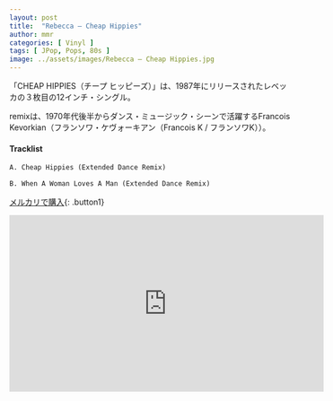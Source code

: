 ```yaml
---
layout: post
title:  "Rebecca – Cheap Hippies"
author: mmr
categories: [ Vinyl ]
tags: [ JPop, Pops, 80s ]
image: ../assets/images/Rebecca – Cheap Hippies.jpg
---
```


「CHEAP HIPPIES（チープ ヒッピーズ）」は、1987年にリリースされたレベッカの３枚目の12インチ・シングル。

remixは、1970年代後半からダンス・ミュージック・シーンで活躍するFrancois Kevorkian（フランソワ・ケヴォーキアン（Francois K / フランソワK））。

#### Tracklist
```md
A. Cheap Hippies (Extended Dance Remix)

B. When A Woman Loves A Man (Extended Dance Remix)
```


[メルカリで購入](https://jp.mercari.com/item/m51108809980?afid=6142608987){: .button1}


<iframe width="560" height="315" src="https://www.youtube.com/embed/P90MxW5lrnc?si=XLY_dcejJ3EnRyiC" title="YouTube video player" frameborder="0" allow="accelerometer; autoplay; clipboard-write; encrypted-media; gyroscope; picture-in-picture; web-share" referrerpolicy="strict-origin-when-cross-origin" allowfullscreen></iframe>